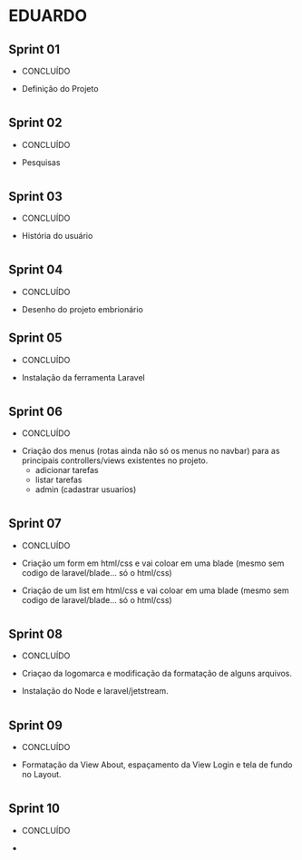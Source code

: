 # EDUARDO

## Sprint 01

* CONCLUÍDO
- Definição do Projeto

# ############

## Sprint 02

* CONCLUÍDO
- Pesquisas

# ############

## Sprint 03

* CONCLUÍDO
- História do usuário

# ############

## Sprint 04

* CONCLUÍDO
- Desenho do projeto embrionário

## Sprint 05

* CONCLUÍDO

-  Instalação da ferramenta Laravel

# ############

## Sprint 06

* CONCLUÍDO

- Criação dos menus (rotas ainda não só os menus no navbar) para as principais controllers/views existentes no projeto. 
  - adicionar tarefas
  - listar tarefas 
  - admin (cadastrar usuarios) 

# ############

## Sprint 07

* CONCLUÍDO

- Criação um form em html/css e vai coloar em uma blade (mesmo sem codigo de laravel/blade... só o html/css)

- Criação de um list em html/css e vai coloar em uma blade (mesmo sem codigo de laravel/blade... só o html/css) 

# ############

## Sprint 08

* CONCLUÍDO

- Criaçao da logomarca e modificação da formatação de alguns arquivos.

- Instalação do Node e laravel/jetstream.

# ############

## Sprint 09

* CONCLUÍDO

- Formatação da View About, espaçamento da View Login e tela de fundo no Layout.

# ############

## Sprint 10

* CONCLUÍDO
- 